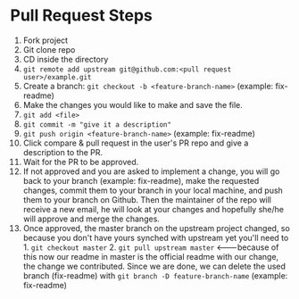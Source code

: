 # Pull Request Steps

1. Fork project
2. Git clone repo
3. CD inside the directory
4. `git remote add upstream git@github.com:<pull request user>/example.git`
5. Create a branch: `git checkout -b <feature-branch-name>`  (example: fix-readme)
6. Make the changes you would like to make and save the file.
7. `git add <file>`
8. `git commit -m "give it a description"`
9. `git push origin <feature-branch-name>` (example: fix-readme)
10. Click compare & pull request in the user's PR repo and give a description to the PR.
11. Wait for the PR to be approved.
12. If not approved and you are asked to implement a change, you will go back to your branch (example: fix-readme), make the requested changes, commit them to your branch in your local machine, and push them to your branch on Github. Then the maintainer of the repo will receive a new email, he will look at your changes and hopefully she/he will approve and merge the changes.
13. Once approved, the master branch on the upstream project changed, so because you don't have yours synched with upstream yet you'll need to 1. `git checkout master` 2.  `git pull upstream master` <---because of this now our readme in master is the official readme with our change, the change we contributed.
Since we are done, we can delete the used branch (fix-readme) with `git branch -D feature-branch-name` (example: fix-readme)